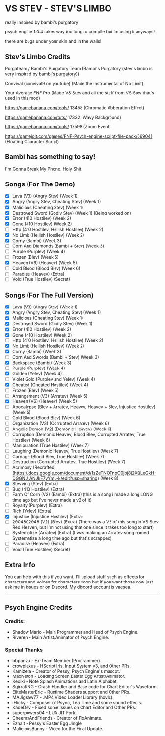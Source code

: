 # VS STEV - STEV'S LIMBO
really inspired by bambi's purgatory

psych engine 1.0.4 takes way too long to compile but im using it anyways!

there are bugs under your skin and in the walls!

## Stev's Limbo Credits
Purgateam / Bambi's Purgatory Team (Bambi's Purgatory (stev's limbo is very inspired by bambi's purgatory))

Convival (convival9 on youtube) (Made the instrumental of  No Limit)

Your Average FNF Pro (Made VS Stev and all the stuff from VS Stev that's used in this mod)

https://gamebanana.com/tools/ 13458 (Chromatic Abberation Effect)

https://gamebanana.com/tuts/ 17332 (Wavy Background)

https://gamebanana.com/tools/ 17598 (Zoom Event)

https://gamejolt.com/games/FNF-Psych-engine-script-file-pack/669041 (Floating Character Script)

## Bambi has something to say!
I'm Gonna Break My Phone. Holy Shit.

## Songs (For The Demo)
- [x] Lava (V3) (Angry Stev) (Week 1)
- [x] Angry (Angry Stev, Cheating Stev) (Week 1)
- [x] Malicious (Cheating Stev) (Week 1)
- [x] Destroyed Sword (Godly Stev) (Week 1) (Being worked on)
- [x] Error (410 Hostilev) (Week 2)
- [x] Gone (410 Hostilev) (Week 2)
- [ ] Http (410 Hostilev, Hellish Hostilev) (Week 2)
- [x] No Limit (Hellish Hostilev) (Week 2)
- [x] Corny (Bambi) (Week 3)
- [ ] Corn And Diamonds (Bambi + Stev) (Week 3)
- [ ] Purple (Purplev) (Week 4)
- [ ] Frozen (Blev) (Week 5)
- [x] Heaven (V6) (Heavev) (Week 5)
- [ ] Cold Blood (Blood Blev) (Week 6)
- [ ] Paradise (Heavev) (Extra)
- [ ] Void (True Hostilev) (Secret)

## Songs (For The Full Version)
- [x] Lava (V3) (Angry Stev) (Week 1)
- [x] Angry (Angry Stev, Cheating Stev) (Week 1)
- [x] Malicious (Cheating Stev) (Week 1)
- [x] Destroyed Sword (Godly Stev) (Week 1)
- [x] Error (410 Hostilev) (Week 2)
- [x] Gone (410 Hostilev) (Week 2)
- [ ] Http (410 Hostilev, Hellish Hostilev) (Week 2)
- [x] No Limit (Hellish Hostilev) (Week 2)
- [x] Corny (Bambi) (Week 3)
- [ ] Corn And Swords (Bambi + Stev) (Week 3)
- [x] Backspace (Bambi) (Week 3)
- [ ] Purple (Purplev) (Week 4)
- [x] Golden (Yelev) (Week 4)
- [ ] Violet Gold (Purplev and Yelev) (Week 4)
- [x] Cheated (Cheated Hostilev) (Week 4)
- [ ] Frozen (Blev) (Week 5)
- [ ] Arrangement (V3) (Arratev) (Week 5)
- [x] Heaven (V6) (Heavev) (Week 5)
- [ ] Apocalypse (Blev + Arratev, Heavev, Heavev + Blev, Injustice Hostilev) (Week 5)
- [ ] Cold Blood (Blood Blev) (Week 6)
- [ ] Organization (V3) (Corrupted Arratev) (Week 6)
- [ ] Angelic Demon (V2) (Demonic Heavev) (Week 6)
- [ ] Corruption (Demonic Heavev, Blood Blev, Corrupted Arratev, True Hostilev)  (Week 6)
- [ ] Manipulation (True Hostilev) (Week 7)
- [ ] Laughing (Demonic Heavev, True Hostilev) (Week 7)
- [ ] Carnage (Blood Blev, True Hostilev) (Week 7)
- [ ] Destruction (Corrupted Arratev, True Hostilev) (Week 7)
- [ ] Acrimony (Recrafted) (https://docs.google.com/document/d/1zZeTNOTnpO0jbj8j2XQLeGkH-DGGNJ_ANJkF7yYmL-k/edit?usp=sharing) (Week 8)
- [x] Stevving (Stev) (Extra)
- [ ] Bug (410 Hostilev) (Extra)
- [ ] Farm Of Corn (V2) (Bambi) (Extra) (this is a song i made a long LONG time ago but i've never made a v2 of it)
- [ ] Royalty (Purplev) (Extra)
- [ ] Rich (Yelev) (Extra)
- [x] Injustice (Injustice Hostilev) (Extra)
- [ ] 2904802948 (V2) (Blev) (Extra) (There was a V2 of this song in VS Stev Red Heaven, but I'm not using that one since it takes too long to start)
- [ ] Systematize (Arratev) (Extra) (I was making an Arratev song named Systematize a long time ago but that's scrapped)
- [ ] Paradise (Heavev) (Extra)
- [ ] Void (True Hostilev) (Secret)

## Extra Info
You can help with this if you want, I'll upload stuff such as effects for characters and voices for characters soon but if you want those now just ask me in issues or on Discord.
My discord account is vaesea.

***

## Psych Engine Credits
### Credits:
* Shadow Mario - Main Programmer and Head of Psych Engine.
* Riveren - Main Artist/Animator of Psych Engine.

### Special Thanks
* bbpanzu - Ex-Team Member (Programmer).
* crowplexus - HScript Iris, Input System v3, and Other PRs.
* Kamizeta - Creator of Pessy, Psych Engine's mascot.
* MaxNeton - Loading Screen Easter Egg Artist/Animator.
* Keoiki - Note Splash Animations and Latin Alphabet.
* SqirraRNG - Crash Handler and Base code for Chart Editor's Waveform.
* EliteMasterEric - Runtime Shaders support and Other PRs.
* MAJigsaw77 - .MP4 Video Loader Library (hxvlc).
* iFlicky - Composer of Psync, Tea Time and some sound effects.
* KadeDev - Fixed some issues on Chart Editor and Other PRs.
* superpowers04 - LUA JIT Fork.
* CheemsAndFriends - Creator of FlxAnimate.
* Ezhalt - Pessy's Easter Egg Jingle.
* MaliciousBunny - Video for the Final Update.
